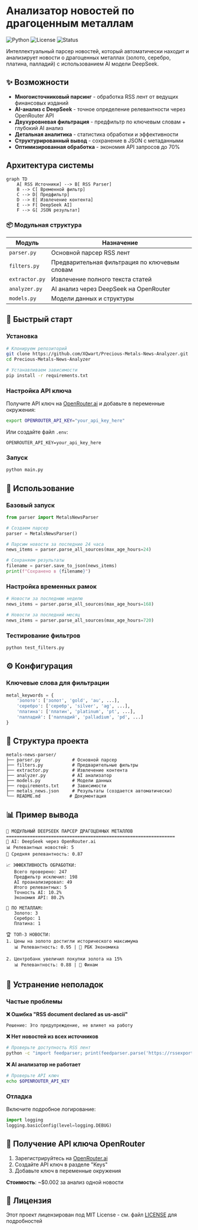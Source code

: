 #  Анализатор новостей по драгоценным металлам

![Python](https://img.shields.io/badge/python-v3.10.5+-blue.svg)
![License](https://img.shields.io/badge/license-MIT-green.svg)
![Status](https://img.shields.io/badge/status-active-brightgreen.svg)

Интеллектуальный парсер новостей, который автоматически находит и анализирует новости о драгоценных металлах (золото, серебро, платина, палладий) с использованием AI модели DeepSeek.

## ✨ Возможности

-  **Многоисточниковый парсинг** - обработка RSS лент от ведущих финансовых изданий
-  **AI-анализ с DeepSeek** - точное определение релевантности через OpenRouter API
-  **Двухуровневая фильтрация** - предфильтр по ключевым словам + глубокий AI анализ
-  **Детальная аналитика** - статистика обработки и эффективности
-  **Структурированный вывод** - сохранение в JSON с метаданными
-  **Оптимизированная обработка** - экономия API запросов до 70%

##  Архитектура системы

```mermaid
graph TD
    A[ RSS Источники] --> B[ RSS Parser]
    B --> C[ Временной фильтр]
    C --> D[ Предфильтр]
    D --> E[ Извлечение контента]
    E --> F[ DeepSeek AI]
    F --> G[ JSON результат]
```

### 📦 Модульная структура

| Модуль | Назначение |
|--------|------------|
| `parser.py` | Основной парсер RSS лент |
| `filters.py` | Предварительная фильтрация по ключевым словам |
| `extractor.py` | Извлечение полного текста статей |
| `analyzer.py` | AI анализ через DeepSeek на OpenRouter |
| `models.py` | Модели данных и структуры |

## 🚀 Быстрый старт

### Установка

```bash
# Клонируем репозиторий
git clone https://github.com/XQwart/Precious-Metals-News-Analyzer.git
cd Precious-Metals-News-Analyzer

# Устанавливаем зависимости
pip install -r requirements.txt
```

### Настройка API ключа

Получите API ключ на [OpenRouter.ai](https://openrouter.ai/) и добавьте в переменные окружения:

```bash
export OPENROUTER_API_KEY="your_api_key_here"
```

Или создайте файл `.env`:
```
OPENROUTER_API_KEY=your_api_key_here
```

### Запуск

```bash
python main.py
```

## 📖 Использование

### Базовый запуск

```python
from parser import MetalsNewsParser

# Создаем парсер
parser = MetalsNewsParser()

# Парсим новости за последние 24 часа  
news_items = parser.parse_all_sources(max_age_hours=24)

# Сохраняем результаты
filename = parser.save_to_json(news_items)
print(f"Сохранено в {filename}")
```

### Настройка временных рамок

```python
# Новости за последнюю неделю
news_items = parser.parse_all_sources(max_age_hours=168)

# Новости за последний месяц
news_items = parser.parse_all_sources(max_age_hours=720)
```

### Тестирование фильтров

```bash
python test_filters.py
```

## ⚙️ Конфигурация

### Ключевые слова для фильтрации

```python
metal_keywords = {
    'золото': ['золот', 'gold', 'au', ...],
    'серебро': ['серебр', 'silver', 'ag', ...],
    'платина': ['платин', 'platinum', 'pt', ...],
    'палладий': ['палладий', 'palladium', 'pd', ...]
}
```

## 📁 Структура проекта

```
metals-news-parser/
├── parser.py            # Основной парсер
├── filters.py           # Предварительные фильтры
├── extractor.py         # Извлечение контента
├── analyzer.py          # AI анализатор
├── models.py            # Модели данных
├── requirements.txt     # Зависимости
├── metals_news.json     # Результаты (создается автоматически)
└── README.md           # Документация
```

## 📊 Пример вывода

```
🚀 МОДУЛЬНЫЙ DEEPSEEK ПАРСЕР ДРАГОЦЕННЫХ МЕТАЛЛОВ
================================================================
🤖 AI: DeepSeek через OpenRouter.ai
📊 Релевантных новостей: 5
🎯 Средняя релевантность: 0.87

📈 ЭФФЕКТИВНОСТЬ ОБРАБОТКИ:
   Всего проверено: 247
   Предфильтр исключил: 198
   AI проанализировал: 49
   Итого релевантных: 5
   Точность AI: 10.2%
   Экономия API: 80.2%

🥇 ПО МЕТАЛЛАМ:
   Золото: 3
   Серебро: 1
   Платина: 1

🏆 ТОП-3 НОВОСТИ:
1. Цены на золото достигли исторического максимума
   📊 Релевантность: 0.95 | 🏢 РБК Экономика
   
2. Центробанк увеличил покупки золота на 15%
   📊 Релевантность: 0.88 | 🏢 Финам
```

## 🔧 Устранение неполадок

### Частые проблемы

**❌ Ошибка "RSS document declared as us-ascii"**
```
Решение: Это предупреждение, не влияет на работу
```

**❌ Нет новостей из всех источников**
```bash
# Проверьте доступность RSS лент
python -c "import feedparser; print(feedparser.parse('https://rssexport.rbc.ru/rbcnews/news/20/full.rss'))"
```

**❌ AI анализатор не работает**
```bash
# Проверьте API ключ
echo $OPENROUTER_API_KEY
```

### Отладка

Включите подробное логирование:

```python
import logging
logging.basicConfig(level=logging.DEBUG)
```

## 🔑 Получение API ключа OpenRouter

1. Зарегистрируйтесь на [OpenRouter.ai](https://openrouter.ai/)
2. Создайте API ключ в разделе "Keys"
3. Добавьте ключ в переменные окружения

**Стоимость**: ~$0.002 за анализ одной новости

## 📝 Лицензия

Этот проект лицензирован под MIT License - см. файл [LICENSE](LICENSE) для подробностей


